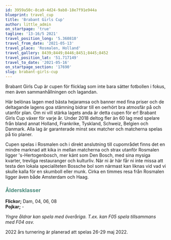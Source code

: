 ```yaml
---
id: 3959a50c-8ca9-4d24-9ab8-18e7f91e944a
blueprint: travel_cup
title: 'Brabant Girls Cup'
author: little_admin
on_startpage: 'true'
tagline: '13-16/5 2021'
travel_position_long: '5.360810'
travel_from_date: '2021-05-13'
travel_place: 'Rosmalen, Holland'
travel_gallery: 8439;8449;8446;8451;8445;8452
travel_position_lat: '51.717149'
travel_to_date: '2021-05-16'
on_startpage_section: '17690'
slug: brabant-girls-cup
---
```

<p>Brabant Girls Cup är cupen för flicklag som inte bara sätter fotbollen i fokus, men även sammanhållningen och lagandan.</p>
<p>Här belönas lagen med bästa hejaramsa och banner med fina priser och de deltagande lagens goa stämning bidrar till en oerhört bra atmosfär på och utanför plan. Om ni vill stärka lagets anda är detta cupen för er! Brabant Girls Cup växer för varje år. Under 2018 deltog fler än 60 lag med spelare från bland annat Holland, Frankrike, Tyskland, Schweiz, Belgien och Danmark. Alla lag är garanterade minst sex matcher och matcherna spelas på tio planer.</p>
<p>Cupen spelas i Rosmalen och i direkt anslutning till cupområdet finns det en mindre marknad att kika in mellan matcherna och strax utanför Rosmalen ligger 's-Hertogenbosch, mer känt som Den Bosch, med sina mysiga kvarter, trevliga restauranger och kulturliv. När ni är här får ni inte missa att testa den lokala specialiteten Bossche bol som närmast kan liknas vid vad vi skulle kalla för en skumboll eller munk. Cirka en timmes resa från Rosmalen ligger även både Amsterdam och Haag.</p>
<h3><span style="color: #4a8a7b;">Åldersklasser</span></h3>
<p><strong>Flickor;</strong> Dam, 04, 06, 08<br />
<strong>Pojkar;</strong> -</p>
<p><em>Yngre åldrar kan spela med överåriga. T.ex. kan F05 spela tillsammans med F04 osv.</em></p>
<p>2022 års turnering är planerad att spelas 26-29 maj 2022.</p>
